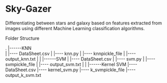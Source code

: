 # Sky-Gazer
Differentiating between stars and galaxy based on features extracted from images using different Machine Learning classification algorithms.


Folder Structure 

.
|------KNN      
|       |---- DataSheet.csv
|       |---- knn.py
|       |---- knnpickle_file
|       |---- output_knn.txt
|
|
|------SVM 
|       |---- DataSheet.csv
|       |---- svm.py
|       |---- svmpickle_file
|       |---- output_svm.txt
|
|
|------Kernel SVM
        |---- DataSheet.csv
        |---- kernel_svm.py
        |---- k_svmpickle_file
        |---- output_k_svm.txt

